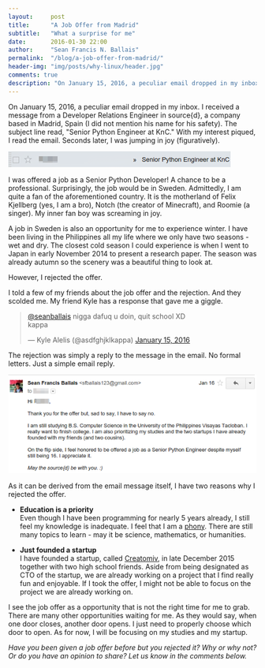 ```yaml
---
layout:     post
title:      "A Job Offer from Madrid"
subtitle:   "What a surprise for me"
date:       2016-01-30 22:00
author:     "Sean Francis N. Ballais"
permalink:  "/blog/a-job-offer-from-madrid/"
header-img: "img/posts/why-linux/header.jpg"
comments: true
description: "On January 15, 2016, a peculiar email dropped in my inbox. I received a message from a Developer Relations Engineer in source{d}, a company based in Madrid, Spain (I did not mention his name for his safety)."
---
```


On January 15, 2016, a peculiar email dropped in my inbox. I received a message from a Developer Relations Engineer in source{d}, a company based in Madrid, Spain (I did not mention his name for his safety). The subject line read, "Senior Python Engineer at KnC." With my interest piqued, I read the email. Seconds later, I was jumping in joy (figuratively).

![The email of the offer](/static/img/posts/a-job-offer-from-madrid/email.png)

I was offered a job as a Senior Python Developer! A chance to be a professional. Surprisingly, the job would be in Sweden. Admittedly, I am quite a fan of the aforementioned country. It is the motherland of Felix Kjellberg (yes, I am a bro), Notch (the creator of Minecraft), and Roomie (a singer). My inner fan boy was screaming in joy.

A job in Sweden is also an opportunity for me to experience winter. I have been living in the Philippines all my life where we only have two seasons - wet and dry. The closest cold season I could experience is when I went to Japan in early November 2014 to present a research paper. The season was already autumn so the scenery was a beautiful thing to look at.

However, I rejected the offer.

I told a few of my friends about the job offer and the rejection. And they scolded me. My friend Kyle has a response that gave me a giggle.

<blockquote class="twitter-tweet tw-align-center" data-conversation="none" lang="en"><p lang="tl" dir="ltr"><a href="https://twitter.com/seanballais">@seanballais</a> nigga dafuq u doin, quit school XD<br>kappa</p>&mdash; Kyle Alelis (@asdfghjklkappa) <a href="https://twitter.com/asdfghjklkappa/status/687992690646974469">January 15, 2016</a></blockquote>
<script async src="//platform.twitter.com/widgets.js" charset="utf-8"></script>

The rejection was simply a reply to the message in the email. No formal letters. Just a simple email reply.

![The rejection](/static/img/posts/a-job-offer-from-madrid/email-reply.png)

As it can be derived from the email message itself, I have two reasons why I rejected the offer.

* **Education is a priority**    
Even though I have been programming for nearly 5 years already, I still feel my knowledge is inadequate. I feel that I am a [phony](http://www.hanselman.com/blog/ImAPhonyAreYou.aspx). There are still many topics to learn - may it be science, mathematics, or humanities.

* **Just founded a startup**    
I have founded a startup, called [Creatomiv](https://www.facebook.com/CreatomivStudios/), in late December 2015 together with two high school friends. Aside from being designated as CTO of the startup, we are already working on a project that I find really fun and enjoyable. If I took the offer, I might not be able to focus on the project we are already working on.

I see the job offer as a opportunity that is not the right time for me to grab. There are many other opportunities waiting for me. As they would say, when one door closes, another door opens. I just need to properly choose which door to open. As for now, I will be focusing on my studies and my startup.

*Have you been given a job offer before but you rejected it? Why or why not? Or do you have an opinion to share? Let us know in the comments below.*
